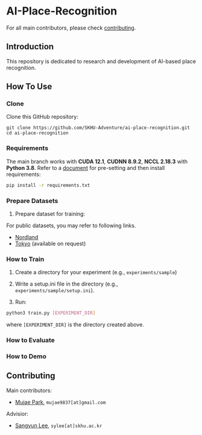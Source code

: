# AI-Place-Recognition

For all main contributors, please check [contributing](#contributing).

## Introduction

This repository is dedicated to research and development of AI-based place recognition.

## How To Use

### Clone 

Clone this GitHub repository:

```
git clone https://github.com/SKHU-Adventure/ai-place-recognition.git
cd ai-place-recognition
```

### Requirements

The main branch works with **CUDA 12.1**, **CUDNN 8.9.2**, **NCCL 2.18.3** with **Python 3.8**.
Refer to a [document](docs/environment.md) for pre-setting and then install requirements:

```bash
pip install -r requirements.txt
```

### Prepare Datasets

1. Prepare dataset for training: 

For public datasets, you may refer to following links.
- [Nordland](https://drive.google.com/drive/folders/1CzzLo-t9iLYOszcHAnB3KaWwkP5jyJn1?usp=sharing)
- [Tokyo](https://www.di.ens.fr/willow/research/netvlad/) (available on request)

### How to Train

1. Create a directory for your experiment (e.g., `experiments/sample`)

2. Write a setup.ini file in the directory (e.g., `experiments/sample/setup.ini`).

2. Run:
```bash
python3 train.py [EXPERIMENT_DIR]
```
where `[EXPERIMENT_DIR]` is the directory created above.

### How to Evaluate


### How to Demo


## Contributing

Main contributors:

- [Mujae Park](https://github.com/Mujae), ``mujae9837[at]gmail.com``

Advisior:
- [Sangyun Lee](https://sylee-skhu.github.io), ``sylee[at]skhu.ac.kr``
